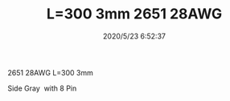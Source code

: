 ﻿---
layout: post 
title: L=300 3mm 2651 28AWG
tags: 2651
categories: wire-harness
overview: 2651 28AWG L=300 3mm2
series: 
part_number: 5120000
thumb_img: static/202005/329-thumb-20200523145344.jpg
image: static/202005/329-20200523145344.jpg
date: 2020/5/23 6:52:37
---


<p>
	2651 28AWG L=300 3mm
</p>
<p>
	Side Gray&nbsp; with 8 Pin
</p>
